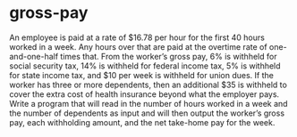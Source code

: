 # gross-pay
An employee is paid at a rate of $16.78 per hour for the first 40 hours worked in a week. Any hours over that are paid at the overtime rate of one- and-one-half times that. From the worker’s gross pay, 6% is withheld for social security tax, 14% is withheld for federal income tax, 5% is withheld for state income tax, and $10 per week is withheld for union dues. If the worker has three or more dependents, then an additional $35 is withheld to cover the extra cost of health insurance beyond what the employer pays. Write a program that will read in the number of hours worked in a week and the number of dependents as input and will then output the worker’s gross pay, each withholding amount, and the net take-home pay for the week.
